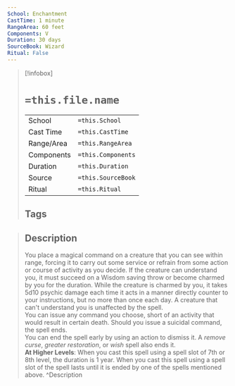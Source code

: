 ```yaml
---
School: Enchantment
CastTime: 1 minute
RangeArea: 60 feet
Components: V
Duration: 30 days
SourceBook: Wizard
Ritual: False
---
```

> [!infobox]
>
> # `=this.file.name`
> |            |                    |
> | ---------- | ------------------ |
> | School     | `=this.School`     |
> | Cast Time  | `=this.CastTime`   |
> | Range/Area | `=this.RangeArea`  |
> | Components | `=this.Components` |
> | Duration   | `=this.Duration`   |
> | Source     | `=this.SourceBook` |
> | Ritual     | `=this.Ritual`     |
>## Tags
>

> ## Description
> You place a magical command on a creature that you can see within range, forcing it to carry out some service or refrain from some action or course of activity as you decide. If the creature can understand you, it must succeed on a Wisdom saving throw or become charmed by you for the duration. While the creature is charmed by you, it takes 5d10 psychic damage each time it acts in a manner directly counter to your instructions, but no more than once each day. A creature that can't understand you is unaffected by the spell.<br> You can issue any command you choose, short of an activity that would result in certain death. Should you issue a suicidal command, the spell ends.<br> You can end the spell early by using an action to dismiss it. A <i>remove curse</i>, <i>greater restoration</i>, or <i>wish</i> spell also ends it.<br> <b>At Higher Levels</b>: When you cast this spell using a spell slot of 7th or 8th level, the duration is 1 year. When you cast this spell using a spell slot of the spell lasts until it is ended by one of the spells mentioned above. 
> ^Description